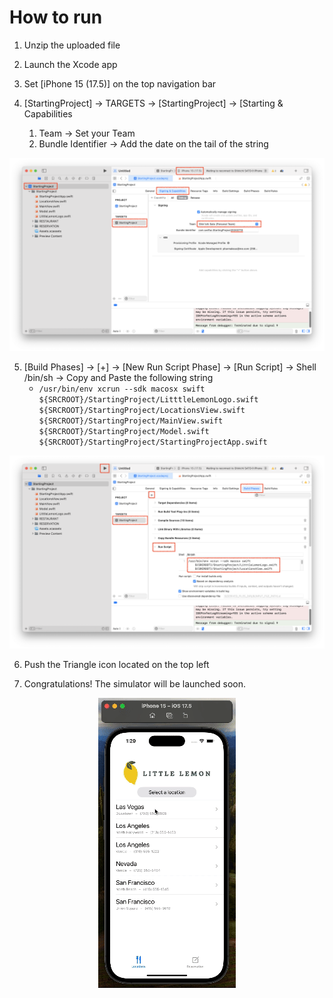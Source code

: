 # How to run

1. Unzip the uploaded file

2. Launch the Xcode app

3. Set [iPhone 15 (17.5)] on the top navigation bar

4. [StartingProject] -> TARGETS -> [StartingProject] -> [Starting & Capabilities
   1. Team -> Set your Team
   2. Bundle Identifier -> Add the date on the tail of the string

<p align="center">
     <img src="https://github.com/mukoubuchi/Little-Lemon-reservation-app/blob/main/image/howToRun_1.png">
</p>

5. [Build Phases] -> [+] -> [New Run Script Phase] -> [Run Script] -> Shell /bin/sh -> Copy and Paste the following string
   - ```/usr/bin/env xcrun --sdk macosx swift ${SRCROOT}/StartingProject/LitttleLemonLogo.swift ${SRCROOT}/StartingProject/LocationsView.swift ${SRCROOT}/StartingProject/MainView.swift ${SRCROOT}/StartingProject/Model.swift ${SRCROOT}/StartingProject/StartingProjectApp.swift```

<p align="center">
     <img src="https://github.com/mukoubuchi/Little-Lemon-reservation-app/blob/main/image/howToRun_2.png">
</p>

6. Push the Triangle icon located on the top left

7. Congratulations! The simulator will be launched soon.

<p align="center">
     <img src="https://github.com/mukoubuchi/Little-Lemon-reservation-app/blob/main/image/littleLemonReservation.gif">
</p>